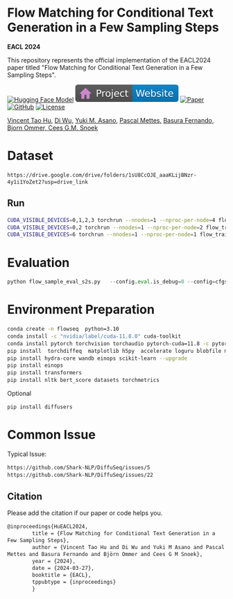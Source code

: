 #  Flow Matching for Conditional Text Generation in a Few Sampling Steps

**EACL 2024**

This repository represents the official implementation of the EACL2024 paper titled "Flow Matching for Conditional Text Generation in a Few Sampling Steps".

[![Hugging Face Model](https://img.shields.io/badge/🤗%20Hugging%20Face-Model-green)](https://huggingface.co/taohu/flowsea)
[![Website](doc/badges/badge-website.svg)](https://taohu.me/project_flowseq)
[![Paper](https://img.shields.io/badge/arXiv-PDF-b31b1b)](https://aclanthology.org/2024.eacl-short.33.pdf)
[![GitHub](https://img.shields.io/github/stars/dongzhuoyao/flowseq?style=social)](https://github.com/dongzhuoyao/flowseq)
[![License](https://img.shields.io/badge/License-Apache--2.0-929292)](https://www.apache.org/licenses/LICENSE-2.0)


 <span class="author-block">
<a href="https://taohu.me/" target="_blank">Vincent Tao Hu,</a></span>
<span class="author-block">
<a href="https://moore3930.github.io/" target="_blank">Di Wu,</a></span>
<span class="author-block">
  <a href="https://yukimasano.github.io/" target="_blank">Yuki M. Asano,</a>
</span>
<span class="author-block">
  <a href="https://staff.fnwi.uva.nl/p.s.m.mettes/" target="_blank">Pascal Mettes,</a>
</span>
<span class="author-block">
  <a href="https://basurafernando.github.io/" target="_blank">Basura Fernando,</a>
</span>
<span class="author-block">
  <a href="Thttps://scholar.google.de/citations?user=zWbvIUcAAAAJ&amp" target="_blank"> Bjorn Ommer, </a>
</span>
<span class="author-block">
  <a href="https://www.ceessnoek.info/" target="_blank">Cees G.M. Snoek</a>
</span>



# Dataset

```
https://drive.google.com/drive/folders/1sU8CcOJE_aaaKLijBNzr-4y1i1YoZet2?usp=drive_link
```

## Run

```bash
CUDA_VISIBLE_DEVICES=0,1,2,3 torchrun --nnodes=1 --nproc-per-node=4 flow_train.py 
CUDA_VISIBLE_DEVICES=0,2 torchrun --nnodes=1 --nproc-per-node=2 flow_train.py  data=qg
CUDA_VISIBLE_DEVICES=6 torchrun --nnodes=1 --nproc-per-node=1 flow_train.py  data=qg
```


# Evaluation 

```python
python flow_sample_eval_s2s.py   --config.eval.is_debug=0 --config=cfgs/rflow_xxx.py --config.eval.model_path='xxxx' --config.eval.ode_stepnum=1
```


# Environment Preparation

```bash
conda create -n flowseq  python=3.10
conda install -c "nvidia/label/cuda-11.8.0" cuda-toolkit
conda install pytorch torchvision torchaudio pytorch-cuda=11.8 -c pytorch -c nvidia
pip install  torchdiffeq  matplotlib h5py  accelerate loguru blobfile ml_collections
pip install hydra-core wandb einops scikit-learn --upgrade
pip install einops 
pip install transformers
pip install nltk bert_score datasets torchmetrics
```

Optional
```bash
pip install diffusers
```



# Common Issue

Typical Issue:

```bash 
https://github.com/Shark-NLP/DiffuSeq/issues/5
https://github.com/Shark-NLP/DiffuSeq/issues/22
```




## Citation
Please add the citation if our paper or code helps you.

```
@inproceedings{HuEACL2024,
        title = {Flow Matching for Conditional Text Generation in a Few Sampling Steps},
        author = {Vincent Tao Hu and Di Wu and Yuki M Asano and Pascal Mettes and Basura Fernando and Björn Ommer and Cees G M Snoek},
        year = {2024},
        date = {2024-03-27},
        booktitle = {EACL},
        tppubtype = {inproceedings}
        }
```
